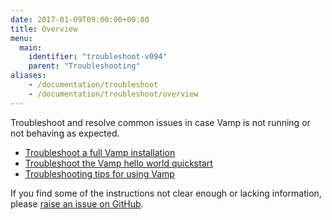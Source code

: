 ```yaml
---
date: 2017-01-09T09:00:00+00:00
title: Overview
menu:
  main:
    identifier: "troubleshoot-v094"
    parent: "Troubleshooting"
aliases:
    - /documentation/troubleshoot
    - /documentation/troubleshoot/overview
---
```


Troubleshoot and resolve common issues in case Vamp is not running or not behaving as expected.

* [Troubleshoot a full Vamp installation](/documentation/troubleshoot/v0.9.4/full-vamp-installation)
* [Troubleshoot the Vamp hello world quickstart](/documentation/troubleshoot/v0.9.4/hello-world-quickstart)
* [Troubleshooting tips for using Vamp](/documentation/troubleshoot/v0.9.4/tips-for-using-vamp)

If you find some of the instructions not clear enough or lacking information, please [raise an issue on GitHub](https://github.com/magneticio/vamp.io/issues/new).